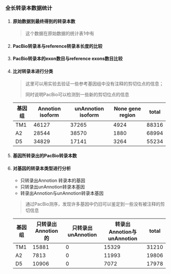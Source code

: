 ### 全长转录本数据统计

1. ####  原始数据到最终得到的转录本数

   > 这个数据在原始数据的统计表1中有

2. #### PacBio转录本与reference转录本长度的比较

   

3. #### PacBio转录本的exon数目与reference exons数目比较

   

4. #### 比对转录本进行分类

   > 这里可以用实验去验证一些参考基因组中没有注释的剪切位点的信息；
   >
   > 同时说明PacBio可以检测到一些新的剪切位点的信息

   | 基因组 | Annotion isoform | unAnnotion isoform | None gene region | total |
   | ------ | ---------------- | ------------------ | ---------------- | ----- |
   | TM1    | 46127            | 37265              | 4924             | 88316 |
   | A2     | 28544            | 38570              | 1880             | 68994 |
   | D5     | 34829            | 17141              | 3264             | 55234 |

5. #### 基因所转录出的PacBio转录本数

   

6. #### 对基因的转录本类型进行分析

   + 只转录出Annotion 转录本的基因
   + 只转录出unAnnotion转录本基因
   + 转录出Annotion与unAnnotion转录本基因

   > 通过PacBio测序，发现许多基因中仍旧可以鉴定到一些没有被注释的剪切信息

   | 基因组 | 只转录出Annotion 的 | 只转录出unAnnotion | 转录出Annotion与unAnnotion | total |
   | ------ | ------------------- | ------------------ | -------------------------- | ----- |
   | TM1    | 15881               | 0                  | 15329                      | 31210 |
   | A2     | 7813                | 0                  | 11993                      | 19806 |
   | D5     | 10906               | 0                  | 7072                       | 17978 |

   


